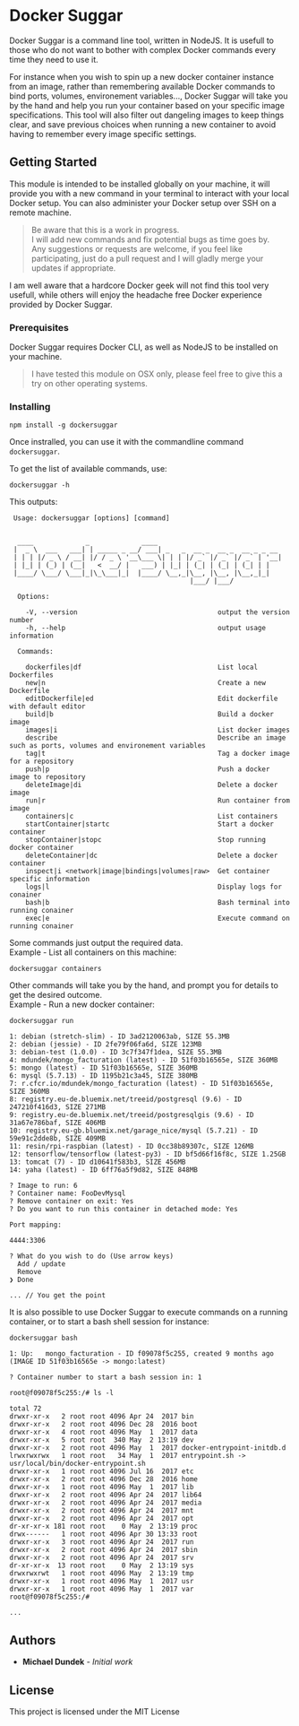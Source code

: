 # Docker Suggar

Docker Suggar is a command line tool, written in NodeJS. 
It is usefull to those who do not want to bother with complex Docker commands every time they need to use it.  

For instance when you wish to spin up a new docker container instance from an image, rather than remembering available Docker commands to bind ports, volumes, environement variables..., Docker Suggar will take you by the hand and help you run your container based on your specific image specifications.
This tool will also filter out dangeling images to keep things clear, and save previous choices when running a new container to avoid having to remember every image specific settings.

## Getting Started

This module is intended to be installed globally on your machine, it will provide you with a new command in your terminal to interact with your local Docker setup. You can also administer your Docker setup over SSH on a remote machine.

>Be aware that this is a work in progress.  
>I will add new commands and fix potential bugs as time goes by.  
>Any suggestions or requests are welcome, if you feel like participating, just do a pull request and I will gladly merge your updates if appropriate.

I am well aware that a hardcore Docker geek will not find this tool very usefull, while others will enjoy the headache free Docker experience provided by Docker Suggar.


### Prerequisites

Docker Suggar requires Docker CLI, as well as NodeJS to be installed on your machine.

> I have tested this module on OSX only, please feel free to give this a try on other operating systems.  

### Installing

```
npm install -g dockersuggar
```

Once instralled, you can use it with the commandline command `dockersuggar`.  
  
To get the list of available commands, use:

```
dockersuggar -h
```

This outputs:

```
 Usage: dockersuggar [options] [command]


  ____             _             ____
 |  _ \  ___   ___| | _____ _ __/ ___| _   _  __ _  __ _  __ _ _ __
 | | | |/ _ \ / __| |/ / _ \ '__\___ \| | | |/ _` |/ _` |/ _` | '__|
 | |_| | (_) | (__|   <  __/ |   ___) | |_| | (_| | (_| | (_| | |
 |____/ \___/ \___|_|\_\___|_|  |____/ \__,_|\__, |\__, |\__,_|_|
                                             |___/ |___/

  Options:

    -V, --version                                   output the version number
    -h, --help                                      output usage information

  Commands:

    dockerfiles|df                                  List local Dockerfiles
    new|n                                           Create a new Dockerfile
    editDockerfile|ed                               Edit dockerfile with default editor
    build|b                                         Build a docker image
    images|i                                        List docker images
    describe                                        Describe an image such as ports, volumes and environement variables
    tag|t                                           Tag a docker image for a repository
    push|p                                          Push a docker image to repository
    deleteImage|di                                  Delete a docker image
    run|r                                           Run container from image
    containers|c                                    List containers
    startContainer|startc                           Start a docker container
    stopContainer|stopc                             Stop running docker container
    deleteContainer|dc                              Delete a docker container
    inspect|i <network|image|bindings|volumes|raw>  Get container specific information
    logs|l                                          Display logs for conainer
    bash|b                                          Bash terminal into running conainer
    exec|e                                          Execute command on running conainer
```

Some commands just output the required data.  
Example - List all containers on this machine:

```
dockersuggar containers
```

Other commands will take you by the hand, and prompt you for details to get the desired outcome.  
Example - Run a new docker container:

```
dockersuggar run

1: debian (stretch-slim) - ID 3ad2120063ab, SIZE 55.3MB
2: debian (jessie) - ID 2fe79f06fa6d, SIZE 123MB
3: debian-test (1.0.0) - ID 3c7f347f1dea, SIZE 55.3MB
4: mdundek/mongo_facturation (latest) - ID 51f03b16565e, SIZE 360MB
5: mongo (latest) - ID 51f03b16565e, SIZE 360MB
6: mysql (5.7.13) - ID 1195b21c3a45, SIZE 380MB
7: r.cfcr.io/mdundek/mongo_facturation (latest) - ID 51f03b16565e, SIZE 360MB
8: registry.eu-de.bluemix.net/treeid/postgresql (9.6) - ID 247210f416d3, SIZE 271MB
9: registry.eu-de.bluemix.net/treeid/postgresqlgis (9.6) - ID 31a67e786baf, SIZE 406MB
10: registry.eu-gb.bluemix.net/garage_nice/mysql (5.7.21) - ID 59e91c2dde8b, SIZE 409MB
11: resin/rpi-raspbian (latest) - ID 0cc38b89307c, SIZE 126MB
12: tensorflow/tensorflow (latest-py3) - ID bf5d66f16f8c, SIZE 1.25GB
13: tomcat (7) - ID d10641f583b3, SIZE 456MB
14: yaha (latest) - ID 6ff76a5f9d82, SIZE 848MB

? Image to run: 6
? Container name: FooDevMysql
? Remove container on exit: Yes
? Do you want to run this container in detached mode: Yes

Port mapping:

4444:3306

? What do you wish to do (Use arrow keys)
  Add / update
  Remove
❯ Done

... // You get the point
```

It is also possible to use Docker Suggar to execute commands on a running container, or to start a bash shell session for instance:

```
dockersuggar bash

1: Up:   mongo_facturation - ID f09078f5c255, created 9 months ago (IMAGE ID 51f03b16565e -> mongo:latest)

? Container number to start a bash session in: 1

root@f09078f5c255:/# ls -l

total 72
drwxr-xr-x   2 root root 4096 Apr 24  2017 bin
drwxr-xr-x   2 root root 4096 Dec 28  2016 boot
drwxr-xr-x   4 root root 4096 May  1  2017 data
drwxr-xr-x   5 root root  340 May  2 13:19 dev
drwxr-xr-x   2 root root 4096 May  1  2017 docker-entrypoint-initdb.d
lrwxrwxrwx   1 root root   34 May  1  2017 entrypoint.sh -> usr/local/bin/docker-entrypoint.sh
drwxr-xr-x   1 root root 4096 Jul 16  2017 etc
drwxr-xr-x   2 root root 4096 Dec 28  2016 home
drwxr-xr-x   1 root root 4096 May  1  2017 lib
drwxr-xr-x   2 root root 4096 Apr 24  2017 lib64
drwxr-xr-x   2 root root 4096 Apr 24  2017 media
drwxr-xr-x   2 root root 4096 Apr 24  2017 mnt
drwxr-xr-x   2 root root 4096 Apr 24  2017 opt
dr-xr-xr-x 181 root root    0 May  2 13:19 proc
drwx------   1 root root 4096 Apr 30 13:33 root
drwxr-xr-x   3 root root 4096 Apr 24  2017 run
drwxr-xr-x   2 root root 4096 Apr 24  2017 sbin
drwxr-xr-x   2 root root 4096 Apr 24  2017 srv
dr-xr-xr-x  13 root root    0 May  2 13:19 sys
drwxrwxrwt   1 root root 4096 May  2 13:19 tmp
drwxr-xr-x   1 root root 4096 May  1  2017 usr
drwxr-xr-x   1 root root 4096 May  1  2017 var
root@f09078f5c255:/#

...
```


## Authors

* **Michael Dundek** - *Initial work*

## License

This project is licensed under the MIT License
